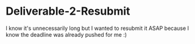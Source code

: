 # Deliverable-2-Resubmit

I know it's unnecessarily long but I wanted to resubmit it ASAP because I know the deadline was already pushed for me :)
